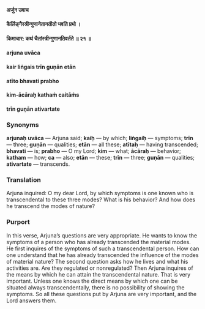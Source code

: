 #### अर्जुन उवाच
#### कैर्लिङ्गैस्त्रीन्गुणानेतानतीतो भवति प्रभो ।
#### किमाचार: कथं चैतांस्त्रीन्गुणानतिवर्तते ॥ २१ ॥

#### arjuna uvāca
#### kair liṅgais trīn guṇān etān
#### atīto bhavati prabho
#### kim-ācāraḥ kathaṁ caitāṁs
#### trīn guṇān ativartate

### Synonyms

**arjunaḥ** **uvāca** — Arjuna said; **kaiḥ** — by which; **liṅgaiḥ** — symptoms; **trīn** — three; **guṇān** — qualities; **etān** — all these; **atītaḥ** — having transcended; **bhavati** — is; **prabho** — O my Lord; **kim** — what; **ācāraḥ** — behavior; **katham** — how; **ca** — also; **etān** — these; **trīn** — three; **guṇān** — qualities; **ativartate** — transcends.

### Translation

Arjuna inquired: O my dear Lord, by which symptoms is one known who is transcendental to these three modes? What is his behavior? And how does he transcend the modes of nature?

### Purport

In this verse, Arjuna’s questions are very appropriate. He wants to know the symptoms of a person who has already transcended the material modes. He first inquires of the symptoms of such a transcendental person. How can one understand that he has already transcended the influence of the modes of material nature? The second question asks how he lives and what his activities are. Are they regulated or nonregulated? Then Arjuna inquires of the means by which he can attain the transcendental nature. That is very important. Unless one knows the direct means by which one can be situated always transcendentally, there is no possibility of showing the symptoms. So all these questions put by Arjuna are very important, and the Lord answers them.